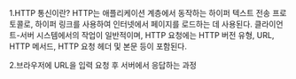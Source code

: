 1.HTTP 통신이란?
HTTP는 애플리케이션 계층에서 동작하는 하이퍼 텍스트 전송 프로토콜로, 
하이퍼 링크를 사용하여 인터넷에서 페이지를 로드하는 데 사용된다.
클라이언트-서버 시스템에서의 작업이 일반적이며, 
HTTP 요청에는 HTTP 버전 유형, URL, HTTP 메서드, HTTP 요청 헤더 및 본문 등이 포함된다. 



2.브라우저에 URL을 입력 요청 후 서버에서 응답하는 과정

